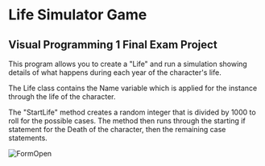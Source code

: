 # Life Simulator Game
## Visual Programming 1 Final Exam Project

This program allows you to create a "Life" and run a simulation showing details of what happens during each year of the character's life.

The Life class contains the Name variable which is applied for the instance through the life of the character.

The "StartLife" method creates a random integer that is divided by 1000 to roll for the possible cases. The method then runs through the starting if statement for the Death of the character, then the remaining case statements.

![FormOpen](https://user-images.githubusercontent.com/83839433/118060764-24746080-b359-11eb-9924-fe36db93d0bf.png)
